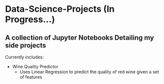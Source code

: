 # Data-Science-Projects (In Progress...)
## A collection of Jupyter Notebooks Detailing my side projects 
Currently includes:
- Wine Quality Predictor
  - Uses Linear Regression to predict the quality of red wine given a set of features
 
